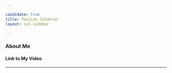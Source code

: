 ```yaml
---

candidate: true
title: Paulino Calderon
layout: col-sidebar

---
```


### About Me

#### Link to My Video

---

